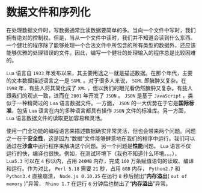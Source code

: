 # 数据文件和序列化

在处理数据文件时，写数据通常比读数据要简单的多。当向一个文件中写时，我们拥有绝对的控制权。但是，当从一个文件中读时，我们并不知道会读到什么东西。一个健壮的程序除了能够处理一个合法文件中所包含的所有类型的数据外，还应该能够优雅的处理错误的文件。因此，编写一个健壮的处理输入的程序总是比较困难的。

`Lua` 语言自 `1933` 年发布以来，其主要用途之一就是描述数据。在那个年代，主要的文本数据描述语言之一是 `SGML` 。对于很多人来说， `SGML` 即臃肿又复杂。在 `1998` 年，有些人将其简化成了 `XML` ，但以我们的眼光看仍然臃肿又复杂。有些人跟我们的观点一致，进而在 `2001` 年开发了 `JSON` 。 `JSON` 是基于 `JavaScript` ，类似于一种精简过的 `Lua` 语言数据文件。一方面， `JSON` 的一大优势在于它是**国际标准**，包括 `Lua` 语言在内的多种语言都具有操作 `JSON` 文件的标准库。另一方面， `Lua` 语言数据文件的读取更加容易和灵活。

使用一门全功能的编程语言来描述数据确实非常灵活，但也会带来两个问题。问题之一在于**安全性**，这是因为“数据”文件能够肆意地在我们的程序中运行。我们可以通过在**沙盒**中运行程序来解决这个问题。另一个问题是**性能**问题。 `Lua` 语言不仅运行的快，编译也很快。例如，在测试环境下（我也不知道什么环境。。。）， `Lua5.3` 可以在 `4` 秒以内，占用 `240MB` 内存，完成 `100` 万条赋值语句的读取、编译和运行。作为对比， `Perl 5.18` 需要 `21` 秒，占用 `6GB` 内存， `Python2.7` 和 `Python3.4` 直接崩溃， `Node.js 0.10.25` 在运行 `8` 秒后抛出“**内存溢出**( `out of memory` )”异常， `Rhino 1.7` 在运行 `6` 分钟后也抛出了“**内存溢出**”异常。
